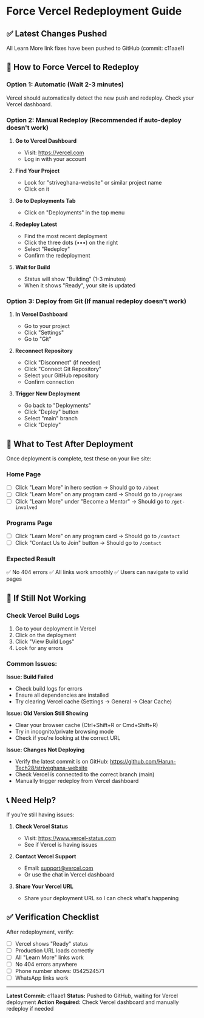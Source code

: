 # Force Vercel Redeployment Guide

## ✅ Latest Changes Pushed

All Learn More link fixes have been pushed to GitHub (commit: c11aae1)

## 🔄 How to Force Vercel to Redeploy

### Option 1: Automatic (Wait 2-3 minutes)
Vercel should automatically detect the new push and redeploy. Check your Vercel dashboard.

### Option 2: Manual Redeploy (Recommended if auto-deploy doesn't work)

1. **Go to Vercel Dashboard**
   - Visit: https://vercel.com
   - Log in with your account

2. **Find Your Project**
   - Look for "striveghana-website" or similar project name
   - Click on it

3. **Go to Deployments Tab**
   - Click on "Deployments" in the top menu

4. **Redeploy Latest**
   - Find the most recent deployment
   - Click the three dots (•••) on the right
   - Select "Redeploy"
   - Confirm the redeployment

5. **Wait for Build**
   - Status will show "Building" (1-3 minutes)
   - When it shows "Ready", your site is updated

### Option 3: Deploy from Git (If manual redeploy doesn't work)

1. **In Vercel Dashboard**
   - Go to your project
   - Click "Settings"
   - Go to "Git"

2. **Reconnect Repository**
   - Click "Disconnect" (if needed)
   - Click "Connect Git Repository"
   - Select your GitHub repository
   - Confirm connection

3. **Trigger New Deployment**
   - Go back to "Deployments"
   - Click "Deploy" button
   - Select "main" branch
   - Click "Deploy"

## 🧪 What to Test After Deployment

Once deployment is complete, test these on your live site:

### Home Page
- [ ] Click "Learn More" in hero section → Should go to `/about`
- [ ] Click "Learn More" on any program card → Should go to `/programs`
- [ ] Click "Learn More" under "Become a Mentor" → Should go to `/get-involved`

### Programs Page
- [ ] Click "Learn More" on any program card → Should go to `/contact`
- [ ] Click "Contact Us to Join" button → Should go to `/contact`

### Expected Result
✅ No 404 errors
✅ All links work smoothly
✅ Users can navigate to valid pages

## 🐛 If Still Not Working

### Check Vercel Build Logs
1. Go to your deployment in Vercel
2. Click on the deployment
3. Click "View Build Logs"
4. Look for any errors

### Common Issues:

**Issue: Build Failed**
- Check build logs for errors
- Ensure all dependencies are installed
- Try clearing Vercel cache (Settings → General → Clear Cache)

**Issue: Old Version Still Showing**
- Clear your browser cache (Ctrl+Shift+R or Cmd+Shift+R)
- Try in incognito/private browsing mode
- Check if you're looking at the correct URL

**Issue: Changes Not Deploying**
- Verify the latest commit is on GitHub: https://github.com/Harun-Tech28/striveghana-website
- Check Vercel is connected to the correct branch (main)
- Manually trigger redeploy from Vercel dashboard

## 📞 Need Help?

If you're still having issues:

1. **Check Vercel Status**
   - Visit: https://www.vercel-status.com
   - See if Vercel is having issues

2. **Contact Vercel Support**
   - Email: support@vercel.com
   - Or use the chat in Vercel dashboard

3. **Share Your Vercel URL**
   - Share your deployment URL so I can check what's happening

## ✅ Verification Checklist

After redeployment, verify:
- [ ] Vercel shows "Ready" status
- [ ] Production URL loads correctly
- [ ] All "Learn More" links work
- [ ] No 404 errors anywhere
- [ ] Phone number shows: 0542524571
- [ ] WhatsApp links work

---

**Latest Commit:** c11aae1
**Status:** Pushed to GitHub, waiting for Vercel deployment
**Action Required:** Check Vercel dashboard and manually redeploy if needed
